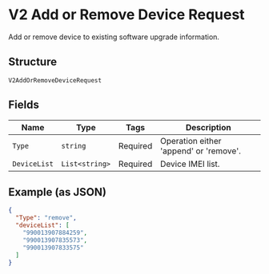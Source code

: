 
# V2 Add or Remove Device Request

Add or remove device to existing software upgrade information.

## Structure

`V2AddOrRemoveDeviceRequest`

## Fields

| Name | Type | Tags | Description |
|  --- | --- | --- | --- |
| `Type` | `string` | Required | Operation either 'append' or 'remove'. |
| `DeviceList` | `List<string>` | Required | Device IMEI list. |

## Example (as JSON)

```json
{
  "Type": "remove",
  "deviceList": [
    "990013907884259",
    "990013907835573",
    "990013907833575"
  ]
}
```

